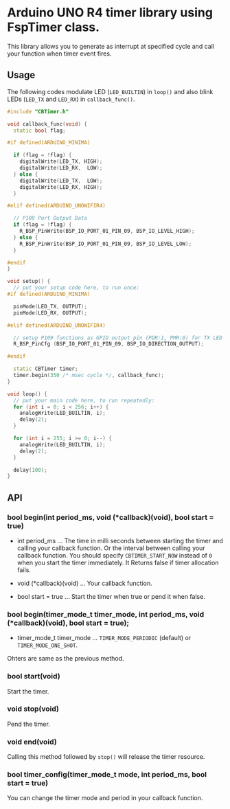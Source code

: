 # Arduino UNO R4 timer library using FspTimer class.

This library allows you to generate as interrupt at specified cycle and call your function when timer event fires.

## Usage

The following codes modulate LED (`LED_BUILTIN`) in `loop()` and also blink LEDs (`LED_TX` and `LED_RX`) in `callback_func()`.

```C++
#include "CBTimer.h"

void callback_func(void) {
  static bool flag;

#if defined(ARDUINO_MINIMA)

  if (flag = !flag) {
    digitalWrite(LED_TX, HIGH);
    digitalWrite(LED_RX,  LOW);
  } else {
    digitalWrite(LED_TX,  LOW);
    digitalWrite(LED_RX, HIGH);
  }

#elif defined(ARDUINO_UNOWIFIR4)

  // P109 Port Output Data
  if (flag = !flag) {
    R_BSP_PinWrite(BSP_IO_PORT_01_PIN_09, BSP_IO_LEVEL_HIGH);
  } else {
    R_BSP_PinWrite(BSP_IO_PORT_01_PIN_09, BSP_IO_LEVEL_LOW);
  }

#endif
}

void setup() {
  // put your setup code here, to run once:
#if defined(ARDUINO_MINIMA)

  pinMode(LED_TX, OUTPUT);
  pinMode(LED_RX, OUTPUT);

#elif defined(ARDUINO_UNOWIFIR4)

  // setup P109 functions as GPIO output pin (PDR:1, PMR:0) for TX LED
  R_BSP_PinCfg (BSP_IO_PORT_01_PIN_09, BSP_IO_DIRECTION_OUTPUT);

#endif

  static CBTimer timer;
  timer.begin(350 /* msec cycle */, callback_func);
}

void loop() {
  // put your main code here, to run repeatedly:
  for (int i = 0; i < 256; i++) {
    analogWrite(LED_BUILTIN, i);
    delay(2);
  }

  for (int i = 255; i >= 0; i--) {
    analogWrite(LED_BUILTIN, i);
    delay(2);
  }

  delay(100);
}
```

## API

### bool begin(int period_ms, void (*callback)(void), bool start = true)

- int period_ms ... The time in milli seconds between starting the timer and calling your callback function. Or the interval between calling your callback function. You should specify `CBTIMER_START_NOW` instead of `0` when you start the timer immediately. It Returns false if timer allocation fails.

- void (*callback)(void) ... Your callback function.

- bool start = true ... Start the timer when true or pend it when false.

### bool begin(timer_mode_t timer_mode, int period_ms, void (*callback)(void), bool start = true);

- timer_mode_t timer_mode ... `TIMER_MODE_PERIODIC` (default) or `TIMER_MODE_ONE_SHOT`.

Ohters are same as the previous method.

### bool start(void)
Start the timer.

### void stop(void)
Pend the timer.

### void end(void)
Calling this method followed by `stop()` will release the timer resource.

### bool timer_config(timer_mode_t mode, int period_ms, bool start = true)

You can change the timer mode and period in your callback function.
